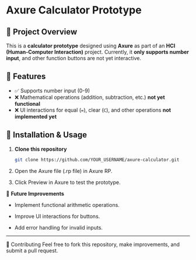 
# Axure Calculator Prototype

## 📌 Project Overview
This is a **calculator prototype** designed using **Axure** as part of an **HCI (Human-Computer Interaction)** project. Currently, it **only supports number input**, and other function buttons are not yet interactive.

## 🚀 Features
- ✅ Supports number input (0-9)
- ❌ Mathematical operations (addition, subtraction, etc.) **not yet functional**
- ❌ UI interactions for equal (`=`), clear (`C`), and other operations **not implemented yet**

## 📂 Installation & Usage
1. **Clone this repository**  
   ```sh
   git clone https://github.com/YOUR_USERNAME/axure-calculator.git
2. Open the Axure file (.rp file) in Axure RP.

3. Click Preview in Axure to test the prototype.

🔧 **Future Improvements**
-  Implement functional arithmetic operations.

- Improve UI interactions for buttons.

-  Add error handling for invalid inputs.

----

🤝 Contributing
Feel free to fork this repository, make improvements, and submit a pull request.

